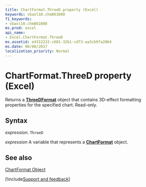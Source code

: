 ```yaml
---
title: ChartFormat.ThreeD property (Excel)
keywords: vbaxl10.chm861080
f1_keywords:
- vbaxl10.chm861080
ms.prod: excel
api_name:
- Excel.ChartFormat.ThreeD
ms.assetid: e4312222-c681-32b1-cd73-aa3cb9fa2064
ms.date: 06/08/2017
localization_priority: Normal
---
```



# ChartFormat.ThreeD property (Excel)

Returns a  **[ThreeDFormat](Excel.ThreeDFormat.md)** object that contains 3D-effect formatting properties for the specified chart. Read-only.


## Syntax

_expression_. `ThreeD`

_expression_ A variable that represents a **[ChartFormat](Excel.ChartFormat.md)** object.


## See also


[ChartFormat Object](Excel.ChartFormat.md)

[!include[Support and feedback](~/includes/feedback-boilerplate.md)]